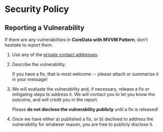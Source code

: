 # Security Policy

## Reporting a Vulnerability

If there are any vulnerabilities in **CoreData with MVVM Pattern**, don't hesitate to _report them_.

1. Use any of the [private contact addresses](https://github.com/developer-academy-unina/Tutorial-CoreData-with-MVVM#support).
2. Describe the vulnerability.

   If you have a fix, that is most welcome -- please attach or summarize it in your message!

3. We will evaluate the vulnerability and, if necessary, release a fix or mitigating steps to address it. We will contact you to let you know the outcome, and will credit you in the report.

   Please **do not disclose the vulnerability publicly** until a fix is released!

4. Once we have either a) published a fix, or b) declined to address the vulnerability for whatever reason, you are free to publicly disclose it.
